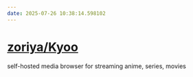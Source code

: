 ```yaml
---
date: 2025-07-26 10:38:14.598102
---
```


# [zoriya/Kyoo](https://github.com/zoriya/Kyoo)

self-hosted media browser for streaming anime, series, movies